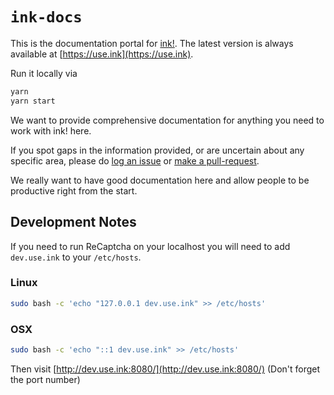 # `ink-docs`

This is the documentation portal for [ink!](https://github.com/use-ink/ink). The latest version is always available at [https://use.ink](https://use.ink).

Run it locally via

```bash
yarn
yarn start
```

We want to provide comprehensive documentation for anything you need to work with ink! here.

If you spot gaps in the information provided, or are uncertain about any
specific area, please do <a href="https://github.com/use-ink/ink-docs/issues">log an issue</a>
or <a href="https://github.com/use-ink/ink-docs/pulls">make a pull-request</a>.

We really want to have good documentation here and allow people to be productive
right from the start.

## Development Notes

If you need to run ReCaptcha on your localhost you will need to add `dev.use.ink` to your `/etc/hosts`.

### Linux
```sh
sudo bash -c 'echo "127.0.0.1 dev.use.ink" >> /etc/hosts'
```

### OSX
```sh
sudo bash -c 'echo "::1 dev.use.ink" >> /etc/hosts'
```

Then visit [http://dev.use.ink:8080/](http://dev.use.ink:8080/) (Don't forget the port number)